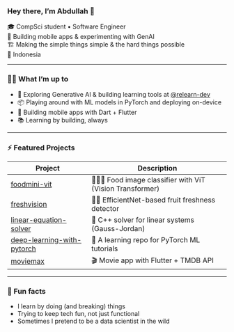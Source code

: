### Hey there, I’m Abdullah 👋

🎓 CompSci student • Software Engineer  
📱 Building mobile apps & experimenting with GenAI  
🏗️ Making the simple things simple & the hard things possible  
📍 Indonesia

---

### 👨‍💻 What I’m up to
- 🔬 Exploring Generative AI & building learning tools at [@relearn-dev](https://github.com/relearn-dev)
- 📦 Playing around with ML models in PyTorch and deploying on-device
- 🚀 Building mobile apps with Dart + Flutter
- 📚 Learning by building, always

---

### ⚡ Featured Projects
| Project | Description |
|--------|-------------|
| [foodmini-vit](https://github.com/devdezzies/foodmini-vit) | 🍣🍕🥩 Food image classifier with ViT (Vision Transformer) |
| [freshvision](https://github.com/devdezzies/freshvision) | 🍌🍎 EfficientNet-based fruit freshness detector |
| [linear-equation-solver](https://github.com/devdezzies/linear-equation-solver) | 📐 C++ solver for linear systems (Gauss-Jordan) |
| [deep-learning-with-pytorch](https://github.com/devdezzies/deep-learning-with-pytorch) | 🧠 A learning repo for PyTorch ML tutorials |
| [moviemax](https://github.com/devdezzies/moviemax) | 🎬 Movie app with Flutter + TMDB API |

---

### 🌱 Fun facts
- I learn by doing (and breaking) things
- Trying to keep tech fun, not just functional
- Sometimes I pretend to be a data scientist in the wild
